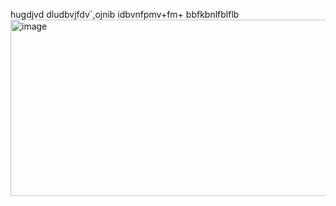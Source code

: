 hugdjvd
dludbvjfdv´,ojnib
idbvnfpmv+fm+
bbfkbnlfblflb
<img width="706" height="282" alt="image" src="https://github.com/user-attachments/assets/2c01b1d2-4c40-49cc-828a-4eb9944be512" />
